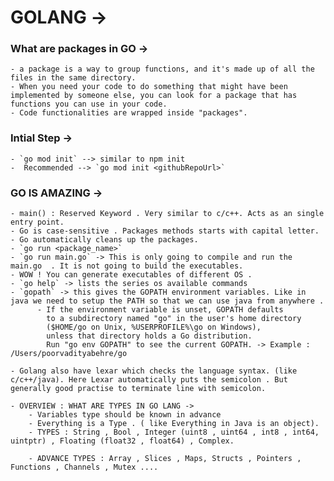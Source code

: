 # GOLANG ->

### What are packages in GO ->

    - a package is a way to group functions, and it's made up of all the files in the same directory.
    - When you need your code to do something that might have been implemented by someone else, you can look for a package that has functions you can use in your code.
    - Code functionalities are wrapped inside "packages".

### Intial Step ->

    - `go mod init` --> similar to npm init
    -  Recommended --> `go mod init <githubRepoUrl>`

### GO IS AMAZING  ->

    - main() : Reserved Keyword . Very similar to c/c++. Acts as an single entry point. 
    - Go is case-sensitive . Packages methods starts with capital letter. 
    - Go automatically cleans up the packages.
    - `go run <package_name>`
    - `go run main.go` -> This is only going to compile and run the main.go  . It is not going to build the executables. 
    - WOW ! You can generate executables of different OS . 
    - `go help` -> lists the series os available commands
    - `gopath` -> this gives the GOPATH environment variables. Like in java we need to setup the PATH so that we can use java from anywhere .
          - If the environment variable is unset, GOPATH defaults
            to a subdirectory named "go" in the user's home directory
            ($HOME/go on Unix, %USERPROFILE%\go on Windows),
            unless that directory holds a Go distribution.
            Run "go env GOPATH" to see the current GOPATH. -> Example : /Users/poorvadityabehre/go

    - Golang also have lexar which checks the language syntax. (like c/c++/java). Here Lexar automatically puts the semicolon . But generally good practise to terminate line with semicolon.

    - OVERVIEW : WHAT ARE TYPES IN GO LANG ->
        - Variables type should be known in advance
        - Everything is a Type . ( like Everything in Java is an object).
        - TYPES : String , Bool , Integer (uint8 , uint64 , int8 , int64, uintptr) , Floating (float32 , float64) , Complex.

        - ADVANCE TYPES : Array , Slices , Maps, Structs , Pointers , Functions , Channels , Mutex ....
    
    
